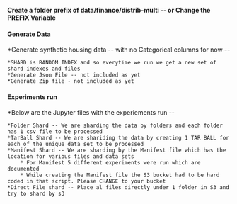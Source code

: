 **Create a folder prefix of data/finance/distrib-multi  -- or Change the PREFIX Variable**



#### Generate Data
*Generate synthetic housing data -- with no Categorical columns for now -- 

    *SHARD is RANDOM INDEX and so everytime we run we get a new set of shard indexes and files
    *Generate Json File -- not included as yet
    *Generate Zip file - not included as yet
    
#### Experiments run
*Below are the Jupyter files with the experiements run -- 

    *Folder Shard -- We are sharding the data by folders and each folder has 1 csv file to be processed
    *TarBall Shard -- We are shariding the data by creating 1 TAR BALL for each of the unique data set to be processed
    *Manifest Shard -- We are sharding by the Manifest file which has the location for various files and data sets
        * For Manifest 5 different experiments were run which are documented 
        * While creating the Manifest file the S3 bucket had to be hard coded in that script. Please CHANGE to your bucket
    *Direct File shard -- Place al files directly under 1 folder in S3 and try to shard by s3
